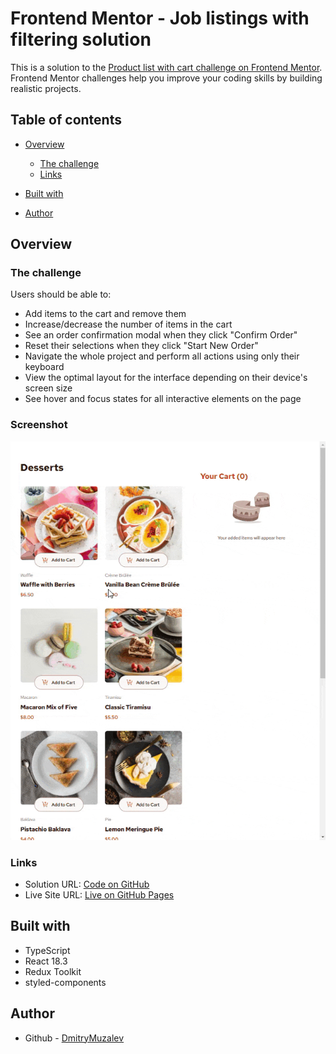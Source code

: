 # Frontend Mentor - Job listings with filtering solution

This is a solution to the [Product list with cart challenge on Frontend Mentor](https://www.frontendmentor.io/challenges/product-list-with-cart-5MmqLVAp_d).
Frontend Mentor challenges help you improve your coding skills by building realistic projects.

## Table of contents

- [Overview](#overview)

  - [The challenge](#the-challenge)
  <!-- [Screenshot](#screenshot) -->
  - [Links](#links)

- [Built with](#built-with)
- [Author](#author)

## Overview

### The challenge

Users should be able to:

- Add items to the cart and remove them
- Increase/decrease the number of items in the cart
- See an order confirmation modal when they click "Confirm Order"
- Reset their selections when they click "Start New Order"
- Navigate the whole project and perform all actions using only their keyboard
- View the optimal layout for the interface depending on their device's screen size
- See hover and focus states for all interactive elements on the page

### Screenshot

![](./demo.gif)

### Links

- Solution URL: [Code on GitHub](https://github.com/DmitryMuzalev/product-list-with-cart)
- Live Site URL: [Live on GitHub Pages](https://dmitrymuzalev.github.io/product-list-with-cart/)

## Built with

- TypeScript
- React 18.3
- Redux Toolkit
- styled-components

## Author

- Github - [DmitryMuzalev](https://github.com/DmitryMuzalev)
